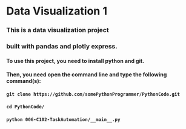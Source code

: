 # Data Visualization 1

### This is a data visualization project
### built with pandas and plotly express.

#### To use this project, you need to install python and git.
#### Then, you need open the command line and type the following command(s):
#### `git clone https://github.com/somePythonProgrammer/PythonCode.git`
#### `cd PythonCode/`
#### `python 006-C102-TaskAutomation/__main__.py`

